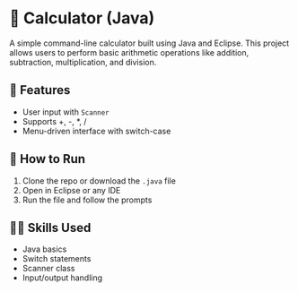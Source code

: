 # 🧮 Calculator (Java)

A simple command-line calculator built using Java and Eclipse. This project allows users to perform basic arithmetic operations like addition, subtraction, multiplication, and division.

## 🚀 Features
- User input with `Scanner`
- Supports +, -, *, /
- Menu-driven interface with switch-case

## 📂 How to Run
1. Clone the repo or download the `.java` file
2. Open in Eclipse or any IDE
3. Run the file and follow the prompts

## 👨‍💻 Skills Used
- Java basics
- Switch statements
- Scanner class
- Input/output handling
